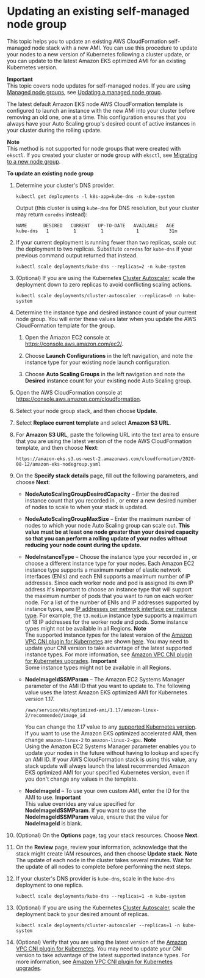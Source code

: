 # Updating an existing self\-managed node group<a name="update-stack"></a>

This topic helps you to update an existing AWS CloudFormation self\-managed node stack with a new AMI\. You can use this procedure to update your nodes to a new version of Kubernetes following a cluster update, or you can update to the latest Amazon EKS optimized AMI for an existing Kubernetes version\.

**Important**  
This topic covers node updates for self\-managed nodes\. If you are using [Managed node groups](managed-node-groups.md), see [Updating a managed node group](update-managed-node-group.md)\.

The latest default Amazon EKS node AWS CloudFormation template is configured to launch an instance with the new AMI into your cluster before removing an old one, one at a time\. This configuration ensures that you always have your Auto Scaling group's desired count of active instances in your cluster during the rolling update\.

**Note**  
This method is not supported for node groups that were created with `eksctl`\. If you created your cluster or node group with `eksctl`, see [Migrating to a new node group](migrate-stack.md)\.

**To update an existing node group**

1. Determine your cluster's DNS provider\.

   ```
   kubectl get deployments -l k8s-app=kube-dns -n kube-system
   ```

   Output \(this cluster is using `kube-dns` for DNS resolution, but your cluster may return `coredns` instead\):

   ```
   NAME      DESIRED   CURRENT   UP-TO-DATE   AVAILABLE   AGE
   kube-dns   1         1         1            1           31m
   ```

1. If your current deployment is running fewer than two replicas, scale out the deployment to two replicas\. Substitute `coredns` for `kube-dns` if your previous command output returned that instead\.

   ```
   kubectl scale deployments/kube-dns --replicas=2 -n kube-system
   ```

1. \(Optional\) If you are using the Kubernetes [Cluster Autoscaler](https://github.com/kubernetes/autoscaler/tree/master/cluster-autoscaler), scale the deployment down to zero replicas to avoid conflicting scaling actions\.

   ```
   kubectl scale deployments/cluster-autoscaler --replicas=0 -n kube-system
   ```

1. <a name="existing-worker-settings-step"></a>Determine the instance type and desired instance count of your current node group\. You will enter these values later when you update the AWS CloudFormation template for the group\.

   1. Open the Amazon EC2 console at [https://console\.aws\.amazon\.com/ec2/](https://console.aws.amazon.com/ec2/)\.

   1. Choose **Launch Configurations** in the left navigation, and note the instance type for your existing node launch configuration\.

   1. Choose **Auto Scaling Groups** in the left navigation and note the **Desired** instance count for your existing node Auto Scaling group\.

1. Open the AWS CloudFormation console at [https://console\.aws\.amazon\.com/cloudformation](https://console.aws.amazon.com/cloudformation/)\.

1. Select your node group stack, and then choose **Update**\.

1. Select **Replace current template** and select **Amazon S3 URL**\.

1. For **Amazon S3 URL**, paste the following URL into the text area to ensure that you are using the latest version of the node AWS CloudFormation template, and then choose **Next**:

   ```
   https://amazon-eks.s3.us-west-2.amazonaws.com/cloudformation/2020-08-12/amazon-eks-nodegroup.yaml
   ```

1. On the **Specify stack details** page, fill out the following parameters, and choose **Next**:
   + **NodeAutoScalingGroupDesiredCapacity** – Enter the desired instance count that you recorded in [](#existing-worker-settings-step), or enter a new desired number of nodes to scale to when your stack is updated\.
   + **NodeAutoScalingGroupMaxSize** – Enter the maximum number of nodes to which your node Auto Scaling group can scale out\. **This value must be at least one node greater than your desired capacity so that you can perform a rolling update of your nodes without reducing your node count during the update\.**
   + **NodeInstanceType** – Choose the instance type your recorded in [](#existing-worker-settings-step), or choose a different instance type for your nodes\. Each Amazon EC2 instance type supports a maximum number of elastic network interfaces \(ENIs\) and each ENI supports a maximum number of IP addresses\. Since each worker node and pod is assigned its own IP address it's important to choose an instance type that will support the maximum number of pods that you want to run on each worker node\. For a list of the number of ENIs and IP addresses supported by instance types, see [ IP addresses per network interface per instance type](https://docs.aws.amazon.com/AWSEC2/latest/UserGuide/using-eni.html#AvailableIpPerENI)\. For example, the `t3.medium` instance type supports a maximum of 18 IP addresses for the worker node and pods\. Some instance types might not be available in all Regions\.
**Note**  
The supported instance types for the latest version of the [Amazon VPC CNI plugin for Kubernetes](https://github.com/aws/amazon-vpc-cni-k8s) are shown [here](https://github.com/aws/amazon-vpc-cni-k8s/blob/release-1.6/pkg/awsutils/vpc_ip_resource_limit.go)\. You may need to update your CNI version to take advantage of the latest supported instance types\. For more information, see [Amazon VPC CNI plugin for Kubernetes upgrades](cni-upgrades.md)\.
**Important**  
Some instance types might not be available in all Regions\.
   + **NodeImageIdSSMParam** – The Amazon EC2 Systems Manager parameter of the AMI ID that you want to update to\. The following value uses the latest Amazon EKS optimized AMI for Kubernetes version 1\.17\.

     ```
     /aws/service/eks/optimized-ami/1.17/amazon-linux-2/recommended/image_id
     ```

     You can change the *1\.17* value to any [supported Kubernetes version](platform-versions.md)\. If you want to use the Amazon EKS optimized accelerated AMI, then change `amazon-linux-2` to `amazon-linux-2-gpu`\.
**Note**  
Using the Amazon EC2 Systems Manager parameter enables you to update your nodes in the future without having to lookup and specify an AMI ID\. If your AWS CloudFormation stack is using this value, any stack update will always launch the latest recommended Amazon EKS optimized AMI for your specified Kubernetes version, even if you don't change any values in the template\.
   + **NodeImageId** – To use your own custom AMI, enter the ID for the AMI to use\.
**Important**  
This value overrides any value specified for **NodeImageIdSSMParam**\. If you want to use the **NodeImageIdSSMParam** value, ensure that the value for **NodeImageId** is blank\.

1. \(Optional\) On the **Options** page, tag your stack resources\. Choose **Next**\.

1. On the **Review** page, review your information, acknowledge that the stack might create IAM resources, and then choose **Update stack**\.
**Note**  
The update of each node in the cluster takes several minutes\. Wait for the update of all nodes to complete before performing the next steps\.

1. If your cluster's DNS provider is `kube-dns`, scale in the `kube-dns` deployment to one replica\.

   ```
   kubectl scale deployments/kube-dns --replicas=1 -n kube-system
   ```

1. \(Optional\) If you are using the Kubernetes [Cluster Autoscaler](https://github.com/kubernetes/autoscaler/tree/master/cluster-autoscaler), scale the deployment back to your desired amount of replicas\.

   ```
   kubectl scale deployments/cluster-autoscaler --replicas=1 -n kube-system
   ```

1. \(Optional\) Verify that you are using the latest version of the [Amazon VPC CNI plugin for Kubernetes](https://github.com/aws/amazon-vpc-cni-k8s)\. You may need to update your CNI version to take advantage of the latest supported instance types\. For more information, see [Amazon VPC CNI plugin for Kubernetes upgrades](cni-upgrades.md)\.